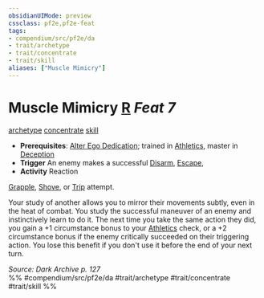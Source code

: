 ```yaml
---
obsidianUIMode: preview
cssclass: pf2e,pf2e-feat
tags:
- compendium/src/pf2e/da
- trait/archetype
- trait/concentrate
- trait/skill
aliases: ["Muscle Mimicry"]
---
```

# Muscle Mimicry  [R](/rules/core-rulebook/chapter-9-playing-the-game.md#Actions "Reaction") *Feat 7*  
[archetype](/rules/traits/archetype.md)  [concentrate](/rules/traits/concentrate.md)  [skill](/rules/traits/skill.md)  

- **Prerequisites**: [Alter Ego Dedication](/compendium/feats/alter-ego-dedication-da.md); trained in [Athletics](/compendium/skills.md#Athletics), master in [Deception](/compendium/skills.md#Deception)
- **Trigger** An enemy makes a successful [Disarm](/rules/actions/disarm.md), [Escape](/rules/actions/escape.md),
- **Activity** Reaction

[Grapple](/rules/actions/grapple.md), [Shove](/rules/actions/shove.md), or [Trip](/rules/actions/trip.md) attempt.

Your study of another allows you to mirror their movements subtly, even in the heat of combat. You study the successful maneuver of an enemy and instinctively learn to do it. The next time you take the same action they did, you gain a +1 circumstance bonus to your [Athletics](/compendium/skills.md#Athletics) check, or a +2 circumstance bonus if the enemy critically succeeded on their triggering action. You lose this benefit if you don't use it before the end of your next turn.

*Source: Dark Archive p. 127*  
%% #compendium/src/pf2e/da #trait/archetype #trait/concentrate #trait/skill %%